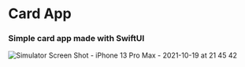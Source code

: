 # Card App 
### Simple card app made with SwiftUI

![Simulator Screen Shot - iPhone 13 Pro Max - 2021-10-19 at 21 45 42](https://user-images.githubusercontent.com/85921199/137976590-ea43d532-ab83-4738-90cf-aa84ff208dbf.png)

